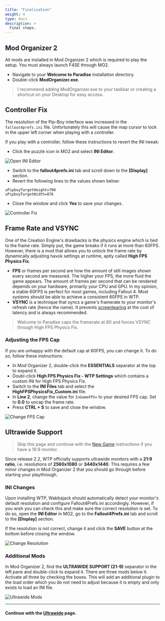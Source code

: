 ```yaml
---
title: "Finalisation"
weight: 4
type: docs
description: >
  Final steps.
---
```


## Mod Organizer 2

All mods are installed in Mod Organizer 2 which is required to play the setup. You must always launch F4SE through MO2.

- Navigate to your **Welcome to Paradise** installation directory.
- Double-click **ModOrganizer.exe**.

>  I recommend adding ModOrganizer.exe to your taskbar or creating a shortcut on your Desktop for easy access.

## Controller Fix

The resolution of the Pip-Boy interface was increased in the `fallout4prefs.ini` file. Unfortunately this will cause the map cursor to lock in the upper left corner when playing with a controller.

If you play with a controller, follow these instructions to revert the INI tweak:

- Click the puzzle icon in MO2 and select **INI Editor**.

![Open INI Editor](/Pictures/wtp/installation/mo2-ini-editor.png)

- Switch to the **fallout4prefs.ini** tab and scroll down to the **[Display]** section.
- Revert the following lines to the values shown below:

```
uPipboyTargetHeight=700
uPipboyTargetWidth=876
```

- Close the window and click **Yes** to save your changes.

![Controller Fix](/Pictures/wtp/installation/controller-fix.png)

## Frame Rate and VSYNC

One of the Creation Engine's drawbacks is the physics engine which is tied to the frame rate. Simply put, the game breaks if it runs at more than 60FPS. However, there is a mod that allows you to unlock the frame rate by dynamically adjusting havok settings at runtime, aptly called **High FPS Physics Fix**.

- **FPS** or frames per second are how the amount of still images shown every second are measured. The higher your FPS, the more fluid the game appears. The amount of frames per second that can be rendered depends on your hardware, primarily your CPU and GPU. In my opinion, a stable 60FPS is perfect for most games, including Fallout 4. Most systems should be able to achieve a consistent 60FPS in WTP.
- **VSYNC** is a technique that syncs a game's framerate to your monitor's refresh rate (hence the name). It prevents [screentearing](https://en.wikipedia.org/wiki/Screen_tearing) at the cost of latency and is always recommended.

> Welcome to Paradise caps the framerate at 60 and forces VSYNC through High FPS Physics Fix.

### Adjusting the FPS Cap

If you are unhappy with the default cap at 60FPS, you can change it. To do so, follow these instructions:

- In Mod Organizer 2, double-click the **ESSENTIALS** separator at the top to expand it.
- Doubl-click **High FPS Physics Fix - WTP Settings** which contains a custom INI for High FPS Physics Fix.
- Switch to the **INI Files** tab and select the **HighFPSPhysicsFix_Custom.ini** file.
- In **Line 2**, change the value for `InGameFPS=` to your desired FPS cap. Set to **0.0** to uncap the frame rate.
- Press **CTRL + S** to save and close the window.

![Change FPS Cap](/Pictures/wtp/installation/change-fps-cap.png)

## Ultrawide Support

> Skip this page and continue with the [New Game](wtp/installation/new-game/) instructions if you have a 16:9 monitor.

Since release 2.2, WTP officially supports ultrawide monitors with a **21:9 ratio**, i.e. resolutions of **2560x1080** or **3440x1440**. This requires a few minor changes in Mod Organizer 2 that you should go through before starting your playthrough.

### INI Changes

Upon installing WTP, Wabbajack should automatically detect your monitor's default resolution and configure Fallout4Prefs.ini accordingly. However, if you wish you can check this and make sure the correct resolution is set. To do so, open the **INI Editor** in MO2, go to the **Fallout4Prefs.ini** tab and scroll to the **[Display]** section.

If the resolution is not correct, change it and click the **SAVE** button at the bottom before closing the window.

![Change Resolution](/Pictures/wtp/installation/change-resolution.png)

### Additional Mods

In Mod Organizer 2, find the **ULTRAWIDE SUPPORT (21-9)** separator in the left pane and double-click to expand it. There are three mods below it. Activate all three by checking the boxes. This will add an additional plugin to the load order which you do not need to adjust because it is empty and only exists to load an INI file.

![Ultrawide Mods](/Pictures/wtp/installation/ultrawide-mods.png)

---

#### Continue with the [Ultrawide](/wtp/installation/ultrawide/) page.